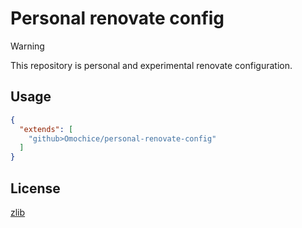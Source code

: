 # Personal renovate config

> [!WARNING]
> This repository is personal and experimental renovate configuration.

## Usage

```json
{
  "extends": [
    "github>Omochice/personal-renovate-config"
  ]
}
```

## License

[zlib](./LICENSE)
